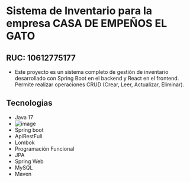 # Sistema de Inventario para la empresa CASA DE EMPEÑOS EL GATO
## RUC: 10612775177
* Este proyecto es un sistema completo de gestión de inventario desarrollado con Spring Boot en el backend y React en el frontend. Permite realizar operaciones CRUD (Crear, Leer, Actualizar, Eliminar).
## Tecnologias
* Java 17
* ![image](https://img.icons8.com/3d-fluency/94/java-coffee-cup-logo.png)
* Spring boot
* ApiRestFull
* Lombok
* Programación Funcional
* JPA
* Spring Web
* MySQL
* Maven
